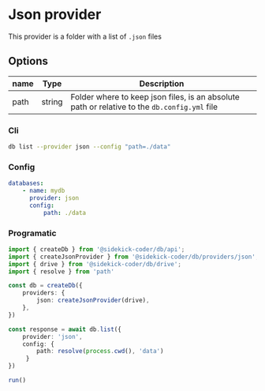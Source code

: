 # Json provider

This provider is a folder with a list of `.json` files

## Options

| name | Type | Description |
| --- | --- | --- |
| path | string | Folder where to keep json files, is an absolute path or relative to the `db.config.yml`  file

### Cli

```bash
db list --provider json --config "path=./data"
```

### Config

```yaml
databases:
    - name: mydb 
      provider: json 
      config:
          path: ./data
```

### Programatic

```ts
import { createDb } from '@sidekick-coder/db/api';
import { createJsonProvider } from '@sidekick-coder/db/providers/json';
import { drive } from '@sidekick-coder/db/drive';
import { resolve } from 'path'

const db = createDb({
    providers: {
        json: createJsonProvider(drive),
    },
})

const response = await db.list({
    provider: 'json',
    config: {
        path: resolve(process.cwd(), 'data')
     }
})

run()

```
